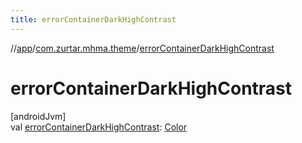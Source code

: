 ```yaml
---
title: errorContainerDarkHighContrast
---
```

//[app](../../index.html)/[com.zurtar.mhma.theme](index.html)/[errorContainerDarkHighContrast](error-container-dark-high-contrast.html)



# errorContainerDarkHighContrast



[androidJvm]\
val [errorContainerDarkHighContrast](error-container-dark-high-contrast.html): [Color](https://developer.android.com/reference/kotlin/androidx/compose/ui/graphics/Color.html)



